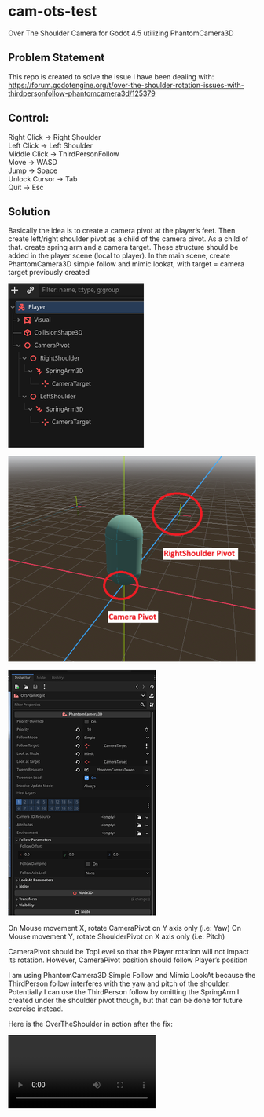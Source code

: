 # cam-ots-test
Over The Shoulder Camera for Godot 4.5 utilizing PhantomCamera3D

## Problem Statement
This repo is created to solve the issue I have been dealing with:
https://forum.godotengine.org/t/over-the-shoulder-rotation-issues-with-thirdpersonfollow-phantomcamera3d/125379

## Control:
Right Click -> Right Shoulder \
Left Click -> Left Shoulder \
Middle Click -> ThirdPersonFollow \
Move -> WASD \
Jump -> Space \
Unlock Cursor -> Tab \
Quit -> Esc

## Solution
Basically the idea is to create a camera pivot at the player’s feet. Then create left/right shoulder pivot as a child of the camera pivot. As a child of that. create spring arm and a camera target. These structure should be added in the player scene (local to player). In the main scene, create PhantomCamera3D simple follow and mimic lookat, with target = camera target previously created

![Tree Inspector](resources/tree_inspector.png)

![Scene View](resources/scene_view.png)

![PCAM Inspector](resources/pcam_inspector.png)

On Mouse movement X, rotate CameraPivot on Y axis only (i.e: Yaw)
On Mouse movement Y, rotate ShoulderPivot on X axis only (i.e: Pitch)

CameraPivot should be TopLevel so that the Player rotation will not impact its rotation. However, CameraPivot position should follow Player’s position

I am using PhantomCamera3D Simple Follow and Mimic LookAt because the ThirdPerson follow interferes with the yaw and pitch of the shoulder. Potentially I can use the ThirdPerson follow by omitting the SpringArm I created under the shoulder pivot though, but that can be done for future exercise instead.

Here is the OverTheShoulder in action after the fix:

<video controls src="resources/solution.mp4" title="Title"></video>